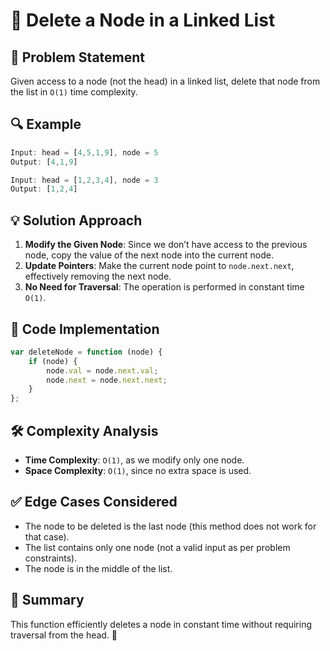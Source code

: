 # 🔄 Delete a Node in a Linked List

## 🚀 Problem Statement

Given access to a node (not the head) in a linked list, delete that node from the list in `O(1)` time complexity.

## 🔍 Example

```javascript
Input: head = [4,5,1,9], node = 5
Output: [4,1,9]

Input: head = [1,2,3,4], node = 3
Output: [1,2,4]
```

## 💡 Solution Approach

1. **Modify the Given Node**: Since we don’t have access to the previous node, copy the value of the next node into the current node.
2. **Update Pointers**: Make the current node point to `node.next.next`, effectively removing the next node.
3. **No Need for Traversal**: The operation is performed in constant time `O(1)`.

## 📝 Code Implementation

```javascript
var deleteNode = function (node) {
    if (node) {
        node.val = node.next.val;
        node.next = node.next.next;
    }
};
```

## 🛠 Complexity Analysis

- **Time Complexity**: `O(1)`, as we modify only one node.
- **Space Complexity**: `O(1)`, since no extra space is used.

## ✅ Edge Cases Considered

- The node to be deleted is the last node (this method does not work for that case).
- The list contains only one node (not a valid input as per problem constraints).
- The node is in the middle of the list.

## 🎯 Summary

This function efficiently deletes a node in constant time without requiring traversal from the head. 🚀

